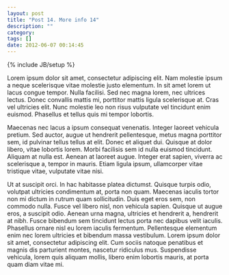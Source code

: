 ```yaml
---
layout: post
title: "Post 14. More info 14"
description: ""
category: 
tags: []
date: 2012-06-07 00:14:45 
---
```

{% include JB/setup %}

Lorem ipsum dolor sit amet, consectetur adipiscing elit. Nam molestie ipsum a neque scelerisque vitae molestie justo elementum. In sit amet lorem ut lacus congue tempor. Nulla facilisi. Sed nec magna lorem, nec ultrices lectus. Donec convallis mattis mi, porttitor mattis ligula scelerisque at. Cras vel ultricies elit. Nunc molestie leo non risus vulputate vel tincidunt enim euismod. Phasellus et tellus quis mi tempor lobortis.

Maecenas nec lacus a ipsum consequat venenatis. Integer laoreet vehicula pretium. Sed auctor, augue ut hendrerit pellentesque, metus magna porttitor sem, id pulvinar tellus tellus at elit. Donec et aliquet dui. Quisque at dolor libero, vitae lobortis lorem. Morbi facilisis sem id nulla euismod tincidunt. Aliquam at nulla est. Aenean at laoreet augue. Integer erat sapien, viverra ac scelerisque a, tempor in mauris. Etiam ligula ipsum, ullamcorper vitae tristique vitae, vulputate vitae nisi.

Ut at suscipit orci. In hac habitasse platea dictumst. Quisque turpis odio, volutpat ultricies condimentum at, porta non quam. Maecenas iaculis tortor non mi dictum in rutrum quam sollicitudin. Duis eget eros sem, non commodo nulla. Fusce vel libero nisl, non vehicula sapien. Quisque ut augue eros, a suscipit odio. Aenean urna magna, ultricies et hendrerit a, hendrerit at nibh. Fusce bibendum sem tincidunt lectus porta nec dapibus velit iaculis. Phasellus ornare nisl eu lorem iaculis fermentum. Pellentesque elementum enim nec lorem ultricies et bibendum massa vestibulum. Lorem ipsum dolor sit amet, consectetur adipiscing elit. Cum sociis natoque penatibus et magnis dis parturient montes, nascetur ridiculus mus. Suspendisse vehicula, lorem quis aliquam mollis, libero enim lobortis mauris, at porta quam diam vitae mi.

